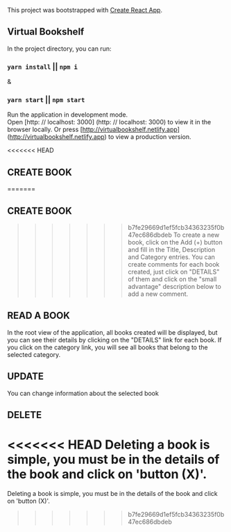 This project was bootstrapped with [Create React App](https://github.com/facebook/create-react-app).

## Virtual Bookshelf

In the project directory, you can run:

### `yarn install` || `npm i`
&
### `yarn start` || `npm start`

Run the application in development mode. <br />
Open [http: // localhost: 3000] (http: // localhost: 3000) to view it in the browser locally. Or press [http://virtualbookshelf.netlify.app] (http://virtualbookshelf.netlify.app) to view a production version.

<<<<<<< HEAD
## CREATE BOOK
=======
## CREATE BOOK 
>>>>>>> b7fe29669d1ef5fcb34363235f0b47ec686dbdeb
To create a new book, click on the Add (+) button and fill in the Title, Description and Category entries.
You can create comments for each book created, just click on "DETAILS" of them and click on the "small advantage" description below to add a new comment.

## READ A BOOK
In the root view of the application, all books created will be displayed, but you can see their details by clicking on the "DETAILS" link for each book.
If you click on the category link, you will see all books that belong to the selected category.

## UPDATE
You can change information about the selected book

## DELETE
<<<<<<< HEAD
Deleting a book is simple, you must be in the details of the book and click on 'button (X)'.
=======
Deleting a book is simple, you must be in the details of the book and click on 'button (X)'.
>>>>>>> b7fe29669d1ef5fcb34363235f0b47ec686dbdeb
